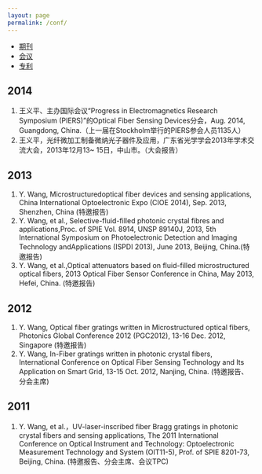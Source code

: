 ```yaml
---
layout: page
permalink: /conf/
---
```


<div class="navbar center">
<ul>
    <li><a href="{{ "/journal" | prepend: site.baseurl }}">期刊</a></li>
    <li class="active"><a href="{{ "/conf" | prepend: site.baseurl }}">会议</a></li>
    <li><a href="{{ "/patents" | prepend: site.baseurl }}">专利</a></li>
</ul>
</div>


2014
-------------------------
1.  王义平、主办国际会议“Progress in Electromagnetics Research Symposium (PIERS)”的Optical Fiber Sensing Devices分会，Aug. 2014, Guangdong, China.（上一届在Stockholm举行的PIERS参会人员1135人）
2.  王义平，光纤微加工制备微纳光子器件及应用，广东省光学学会2013年学术交流大会，2013年12月13~ 15日，中山市。（大会报告）

2013
-------------------------
1.  Y. Wang, Microstructuredoptical fiber devices and sensing applications, China International Optoelectronic Expo (CIOE 2014), Sep. 2013, Shenzhen, China (特邀报告)
2.  Y. Wang, et al., Selective-fluid-filled photonic crystal fibres and applications,Proc. of SPIE Vol. 8914, UNSP 89140J, 2013, 5th International Symposium on Photoelectronic Detection and Imaging Technology andApplications (ISPDI 2013), June 2013, Beijing, China.(特邀报告)
3.  Y. Wang, et al.,Optical attenuators based on fluid-filled microstructured optical fibers, 2013 Optical Fiber Sensor Conference in China, May 2013, Hefei, China. (特邀报告)

2012
-------------------------
1.  Y. Wang, Optical fiber gratings written in Microstructured optical fibers, Photonics Global Conference 2012 (PGC2012), 13-16 Dec. 2012, Singapore (特邀报告)
2.  Y. Wang, In-Fiber gratings written in photonic crystal fibers, International Conference on Optical Fiber Sensing Technology and Its Application on Smart Grid, 13-15 Oct. 2012, Nanjing, China. (特邀报告、分会主席)

2011
-------------------------
1.  Y. Wang, et al.，UV-laser-inscribed fiber Bragg gratings in photonic crystal fibers and sensing applications, The 2011 International Conference on Optical Instrument and Technology: Optoelectronic Measurement Technology and System (OIT11-5), Prof. of SPIE 8201-73, Beijing, China. (特邀报告、分会主席、会议TPC)